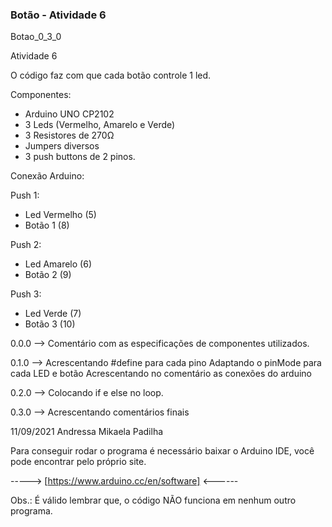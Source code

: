 ### Botão - Atividade 6


   Botao_0_3_0
 
   Atividade 6
  
   O código faz com que cada botão controle 1 led. 
   
  
   Componentes:
   
   - Arduino UNO CP2102
   - 3 Leds (Vermelho, Amarelo e Verde)
   - 3 Resistores de 270Ω
   - Jumpers diversos
   - 3 push buttons de 2 pinos.
   
   Conexão Arduino:
   
   Push 1:
   
   - Led Vermelho (5)  
   - Botão 1      (8)   
   
   Push 2:
   
   - Led Amarelo  (6)  
   - Botão 2      (9) 
   
   Push 3: 
   
   - Led Verde    (7)  
   - Botão 3      (10)   
  
  
   0.0.0 --> Comentário com as especificações de componentes utilizados.
   
   0.1.0 --> Acrescentando #define para cada pino
             Adaptando o pinMode para cada LED e botão
             Acrescentando no comentário as conexões do arduino
             
   0.2.0 --> Colocando if e else no loop.         
   
   0.3.0 --> Acrescentando comentários finais
         
  
   11/09/2021 
   Andressa Mikaela Padilha
   
Para conseguir rodar o programa é necessário baixar o Arduino IDE, você pode encontrar pelo próprio site.

-----> [https://www.arduino.cc/en/software] <------

Obs.: É válido lembrar que, o código NÃO funciona em nenhum outro programa.


 
 
